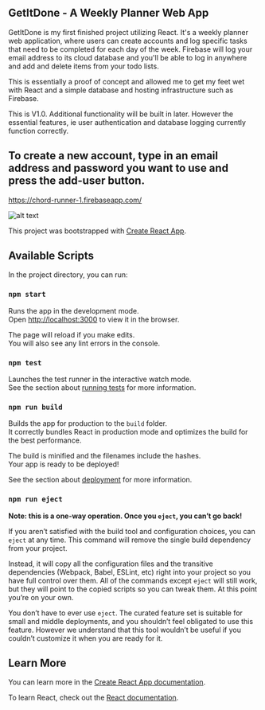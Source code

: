 ## GetItDone - A Weekly Planner Web App

GetItDone is my first finished project utilizing React. It's a weekly planner web application, where users can create accounts and log specific tasks that need to be completed for each day of the week. Firebase will log your email address to its cloud database and you'll be able to log in anywhere and add and delete items from your todo lists. 

This is essentially a proof of concept and allowed me to get my feet wet with React and a simple database and hosting infrastructure such as Firebase. 

This is V1.0. Additional functionality will be built in later. However the essential features, ie user authentication and database logging currently function correctly. 

## To create a new account, type in an email address and password you want to use and press the add-user button.

https://chord-runner-1.firebaseapp.com/


![alt text](https://media.giphy.com/media/TLmTaZCXuIw39lZO7s/giphy.gif)

This project was bootstrapped with [Create React App](https://github.com/facebook/create-react-app).

## Available Scripts

In the project directory, you can run:

### `npm start`

Runs the app in the development mode.<br>
Open [http://localhost:3000](http://localhost:3000) to view it in the browser.

The page will reload if you make edits.<br>
You will also see any lint errors in the console.

### `npm test`

Launches the test runner in the interactive watch mode.<br>
See the section about [running tests](https://facebook.github.io/create-react-app/docs/running-tests) for more information.

### `npm run build`

Builds the app for production to the `build` folder.<br>
It correctly bundles React in production mode and optimizes the build for the best performance.

The build is minified and the filenames include the hashes.<br>
Your app is ready to be deployed!

See the section about [deployment](https://facebook.github.io/create-react-app/docs/deployment) for more information.

### `npm run eject`

**Note: this is a one-way operation. Once you `eject`, you can’t go back!**

If you aren’t satisfied with the build tool and configuration choices, you can `eject` at any time. This command will remove the single build dependency from your project.

Instead, it will copy all the configuration files and the transitive dependencies (Webpack, Babel, ESLint, etc) right into your project so you have full control over them. All of the commands except `eject` will still work, but they will point to the copied scripts so you can tweak them. At this point you’re on your own.

You don’t have to ever use `eject`. The curated feature set is suitable for small and middle deployments, and you shouldn’t feel obligated to use this feature. However we understand that this tool wouldn’t be useful if you couldn’t customize it when you are ready for it.

## Learn More

You can learn more in the [Create React App documentation](https://facebook.github.io/create-react-app/docs/getting-started).

To learn React, check out the [React documentation](https://reactjs.org/).
